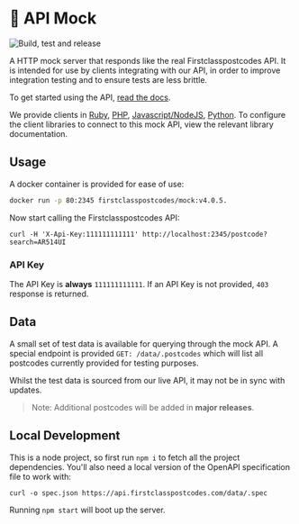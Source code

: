 # 🔀 API Mock

![Build, test and release](https://github.com/firstclasspostcodes/firstclasspostcodes-mock/workflows/Build,%20test%20and%20release/badge.svg)

A HTTP mock server that responds like the real Firstclasspostcodes API. It is intended for use by clients integrating with our API, in order to improve integration testing and to ensure tests are less brittle.

To get started using the API, [read the docs](https://docs.firstclasspostcodes.com).

We provide clients in [Ruby](https://github.com/firstclasspostcodes/firstclasspostcodes-ruby), [PHP](https://github.com/firstclasspostcodes/firstclasspostcodes-php), [Javascript/NodeJS](https://github.com/firstclasspostcodes/firstclasspostcodes-js), [Python](https://github.com/firstclasspostcodes/firstclasspostcodes-python). To configure the client libraries to connect to this mock API, view the relevant library documentation.

## Usage

A docker container is provided for ease of use:

```sh
docker run -p 80:2345 firstclasspostcodes/mock:v4.0.5.
```

Now start calling the Firstclasspostcodes API:

```
curl -H 'X-Api-Key:111111111111' http://localhost:2345/postcode?search=AR514UI
```

### API Key

The API Key is **always** `111111111111`. If an API Key is not provided, `403` response is returned. 

## Data

A small set of test data is available for querying through the mock API. A special endpoint is provided `GET: /data/.postcodes` which will list all postcodes currently provided for testing purposes.

Whilst the test data is sourced from our live API, it may not be in sync with updates.

> Note: Additional postcodes will be added in **major releases**.

## Local Development

This is a node project, so first run `npm i` to fetch all the project dependencies. You'll also need a local version of the OpenAPI specification file to work with:

```
curl -o spec.json https://api.firstclasspostcodes.com/data/.spec
```

Running `npm start` will boot up the server. 